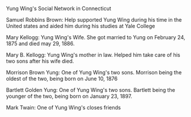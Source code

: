 Yung Wing's Social Network in Connecticut

Samuel Robbins Brown: 
Help supported Yung Wing during his time in the United states and aided him during his studies at Yale College

Mary Kellogg: 
Yung Wing's Wife. She got married to Yung on February 24, 1875 and died may 29, 1886.

Mary B. Kellogg: 
Yung Wing's mother in law. Helped him take care of his two sons after his wife died.

Morrison Brown Yung: 
One of Yung Wing's two sons. Morrison being the oldest of the two, being born on June 10, 1876

Bartlett Golden Yung: 
One of Yung Wing's two sons. Bartlett being the younger of the two, being born on January 23, 1897.

Mark Twain: 
One of Yung Wing's closes friends
